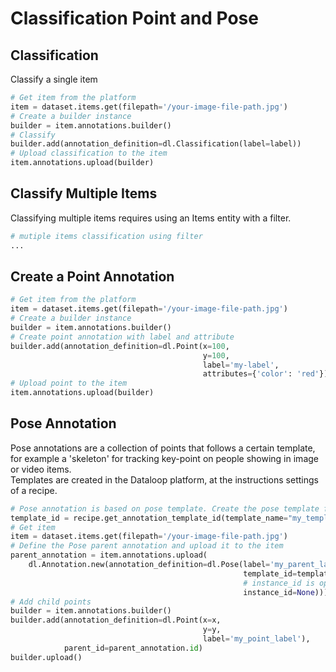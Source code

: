 # Classification Point and Pose  
## Classification  
  
Classify a single item  
  

```python
# Get item from the platform
item = dataset.items.get(filepath='/your-image-file-path.jpg')
# Create a builder instance
builder = item.annotations.builder()
# Classify
builder.add(annotation_definition=dl.Classification(label=label))
# Upload classification to the item
item.annotations.upload(builder)
```
## Classify Multiple Items  
  
Classifying multiple items requires using an Items entity with a filter.  

```python
# mutiple items classification using filter
...
```
## Create a Point Annotation  

```python
# Get item from the platform
item = dataset.items.get(filepath='/your-image-file-path.jpg')
# Create a builder instance
builder = item.annotations.builder()
# Create point annotation with label and attribute
builder.add(annotation_definition=dl.Point(x=100,
                                           y=100,
                                           label='my-label',
                                           attributes={'color': 'red'}))
# Upload point to the item
item.annotations.upload(builder)
```
## Pose Annotation  
Pose annotations are a collection of points that follows a certain template, for example a 'skeleton' for tracking key-point on people showing in image or video items.  
Templates are created in the Dataloop platform, at the instructions settings of a recipe.  

```python
# Pose annotation is based on pose template. Create the pose template from the platform UI and use it in the script by its ID
template_id = recipe.get_annotation_template_id(template_name="my_template_name")
# Get item
item = dataset.items.get(filepath='/your-image-file-path.jpg')
# Define the Pose parent annotation and upload it to the item
parent_annotation = item.annotations.upload(
    dl.Annotation.new(annotation_definition=dl.Pose(label='my_parent_label',
                                                    template_id=template_id,
                                                    # instance_id is optional
                                                    instance_id=None)))[0]
# Add child points
builder = item.annotations.builder()
builder.add(annotation_definition=dl.Point(x=x,
                                           y=y,
                                           label='my_point_label'),
            parent_id=parent_annotation.id)
builder.upload()
```
